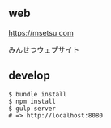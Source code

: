 web
---------

https://msetsu.com

みんせつウェブサイト


develop
----------

    $ bundle install
    $ npm install
    $ gulp server
    # => http://localhost:8080
